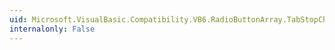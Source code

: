 ```yaml
---
uid: Microsoft.VisualBasic.Compatibility.VB6.RadioButtonArray.TabStopChanged
internalonly: False
---
```

